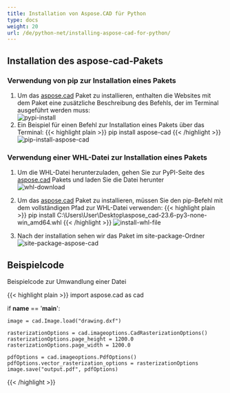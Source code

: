 ```yaml
---
title: Installation von Aspose.CAD für Python
type: docs
weight: 20
url: /de/python-net/installing-aspose-cad-for-python/
---
```


## **Installation des aspose-cad-Pakets**

### Verwendung von pip zur Installation eines Pakets

1. Um das [aspose.cad](https://pypi.org/project/aspose-cad/) Paket zu installieren, enthalten die Websites mit dem Paket eine zusätzliche Beschreibung des Befehls, der im Terminal ausgeführt werden muss:<br/>
![pypi-install](/_assets/pypi-aspose-cad.png)
1. Ein Beispiel für einen Befehl zur Installation eines Pakets über das Terminal:
{{< highlight plain >}}
pip install aspose-cad
{{< /highlight >}}
![pip-install-aspose-cad](/_assets/pip-install-aspose.png)

### Verwendung einer WHL-Datei zur Installation eines Pakets

1. Um die WHL-Datei herunterzuladen, gehen Sie zur PyPI-Seite des [aspose.cad](https://pypi.org/project/aspose-cad/#files) Pakets und laden Sie die Datei herunter<br/>
![whl-download](/_assets/download-whl-file.png)<br/>
1. Um das [aspose.cad](https://pypi.org/project/aspose-cad/) Paket zu installieren, müssen Sie den pip-Befehl mit dem vollständigen Pfad zur WHL-Datei verwenden:
{{< highlight plain >}}
pip install C:\Users\User\Desktop\aspose_cad-23.6-py3-none-win_amd64.whl
{{< /highlight >}}
![install-whl-file](/_assets/install-whl-file-terminal.png)

1. Nach der installation sehen wir das Paket im site-package-Ordner<br/>
![site-package-aspose-cad](/_assets/site-package-aspose.png)

## Beispielcode
Beispielcode zur Umwandlung einer Datei

{{< highlight plain >}}
import aspose.cad as cad

if __name__ == '__main__':
    
    image = cad.Image.load("drawing.dxf")

    rasterizationOptions = cad.imageoptions.CadRasterizationOptions()
    rasterizationOptions.page_height = 1200.0
    rasterizationOptions.page_width = 1200.0
    
    pdfOptions = cad.imageoptions.PdfOptions()
    pdfOptions.vector_rasterization_options = rasterizationOptions
    image.save("output.pdf", pdfOptions)
{{< /highlight >}}
